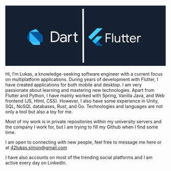 [![MasterHead](flutter_dart_bg.png)](z)

Hi, I’m Lukas, a knowledge-seeking software engineer with a current focus on multiplatform applications. During years of development with Flutter, I have created applications for both mobile and desktop. I am very passionate about learning and mastering new technologies. Apart from Flutter and Python, I have mainly worked with Spring, Vanilla Java, and Web frontend (JS, Html, CSS). However, I also have some experience in Unity, SQL, NoSQL databases, Rust, and Go. Technologies and languages are not only a tool but also a toy for me.

Most of my work is in private repositories within my university servers and the company I work for, but I am trying to fill my Github when I find some time.

I am open to connecting with new people, feel free to message me here or at 42lukas.simon@gmail.com

I have also accounts on most of the trending social platforms and I am active every day on LinkedIn.

